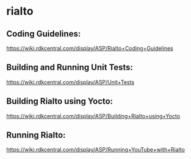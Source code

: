 # rialto

## Coding Guidelines:
https://wiki.rdkcentral.com/display/ASP/Rialto+Coding+Guidelines

## Building and Running Unit Tests:
https://wiki.rdkcentral.com/display/ASP/Unit+Tests

## Building Rialto using Yocto:
https://wiki.rdkcentral.com/display/ASP/Building+Rialto+using+Yocto

## Running Rialto:
https://wiki.rdkcentral.com/display/ASP/Running+YouTube+with+Rialto
